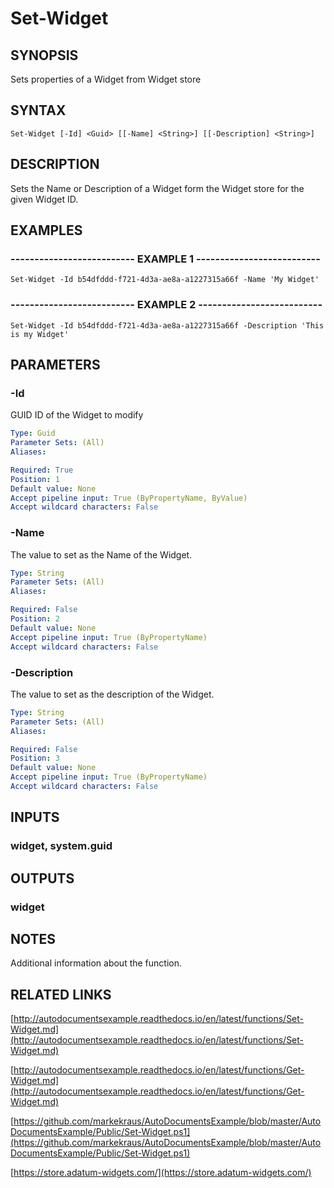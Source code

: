 # Set-Widget

## SYNOPSIS
Sets properties of a  Widget from Widget store

## SYNTAX

```
Set-Widget [-Id] <Guid> [[-Name] <String>] [[-Description] <String>]
```

## DESCRIPTION
Sets the Name or Description of a Widget form the Widget store for the given Widget ID.

## EXAMPLES

### -------------------------- EXAMPLE 1 --------------------------
```
Set-Widget -Id b54dfddd-f721-4d3a-ae8a-a1227315a66f -Name 'My Widget'
```

### -------------------------- EXAMPLE 2 --------------------------
```
Set-Widget -Id b54dfddd-f721-4d3a-ae8a-a1227315a66f -Description 'This is my Widget'
```

## PARAMETERS

### -Id
GUID ID of the Widget to modify

```yaml
Type: Guid
Parameter Sets: (All)
Aliases: 

Required: True
Position: 1
Default value: None
Accept pipeline input: True (ByPropertyName, ByValue)
Accept wildcard characters: False
```

### -Name
The value to set as the  Name of the Widget.

```yaml
Type: String
Parameter Sets: (All)
Aliases: 

Required: False
Position: 2
Default value: None
Accept pipeline input: True (ByPropertyName)
Accept wildcard characters: False
```

### -Description
The value to set as the description of the Widget.

```yaml
Type: String
Parameter Sets: (All)
Aliases: 

Required: False
Position: 3
Default value: None
Accept pipeline input: True (ByPropertyName)
Accept wildcard characters: False
```

## INPUTS

### widget, system.guid

## OUTPUTS

### widget

## NOTES
Additional information about the function.

## RELATED LINKS

[http://autodocumentsexample.readthedocs.io/en/latest/functions/Set-Widget.md](http://autodocumentsexample.readthedocs.io/en/latest/functions/Set-Widget.md)

[http://autodocumentsexample.readthedocs.io/en/latest/functions/Get-Widget.md](http://autodocumentsexample.readthedocs.io/en/latest/functions/Get-Widget.md)

[https://github.com/markekraus/AutoDocumentsExample/blob/master/AutoDocumentsExample/Public/Set-Widget.ps1](https://github.com/markekraus/AutoDocumentsExample/blob/master/AutoDocumentsExample/Public/Set-Widget.ps1)

[https://store.adatum-widgets.com/](https://store.adatum-widgets.com/)

